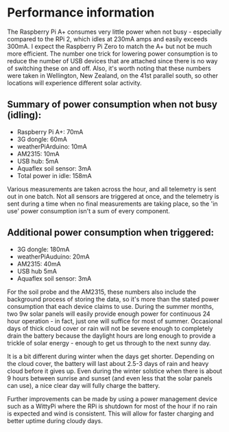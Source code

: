 Performance information
=======================

The Raspberry Pi A+ consumes very little power when not busy - especially compared to the RPi 2, which idles at 230mA amps and easily exceeds 300mA. I expect the Raspberry Pi Zero to match the A+ but not be much more efficient. The number one trick for lowering power consumption is to reduce the number of USB devices that are attached since there is no way of switching these on and off.
Also, it's worth noting that these numbers were taken in Wellington, New Zealand, on the 41st parallel south, so other locations will experience different solar activity.

Summary of power consumption when not busy (idling):
----------------------------------------------------

* Raspberry Pi A+: 70mA
* 3G dongle: 60mA
* weatherPiArduino: 10mA
* AM2315: 10mA
* USB hub: 5mA
* Aquaflex soil sensor: 3mA
* Total power in idle: 158mA

Various measurements are taken across the hour, and all telemetry is sent out in one batch. Not all sensors are triggered at once, and the telemetry is sent during a time when no final measurements are taking place, so the 'in use' power consumption isn't a sum of every component.

Additional power consumption when triggered:
--------------------------------------------

* 3G dongle: 180mA
* weatherPiAuduino: 20mA
* AM2315: 40mA
* USB hub 5mA
* Aquaflex soil sensor: 3mA

For the soil probe and the AM2315, these numbers also include the background process of storing the data, so it's more than the stated power consumption that each device claims to use.
During the summer months, two 9w solar panels will easily provide enough power for continuous 24 hour operation - in fact, just one will suffice for most of summer. Occasional days of thick cloud cover or rain will not be severe enough to completely drain the battery because the daylight hours are long enough to provide a trickle of solar energy - enough to get us through to the next sunny day.

It is a bit different during winter when the days get shorter. Depending on the cloud cover, the battery will last about 2.5-3 days of rain and heavy cloud before it gives up. Even during the winter solstice when there is about 9 hours between sunrise and sunset (and even less that the solar panels can use), a nice clear day will fully charge the battery.

Further improvements can be made by using a power management device such as a WittyPi where the RPi is shutdown for most of the hour if no rain is expected and wind is consistent. This will allow for faster charging and better uptime during cloudy days.

